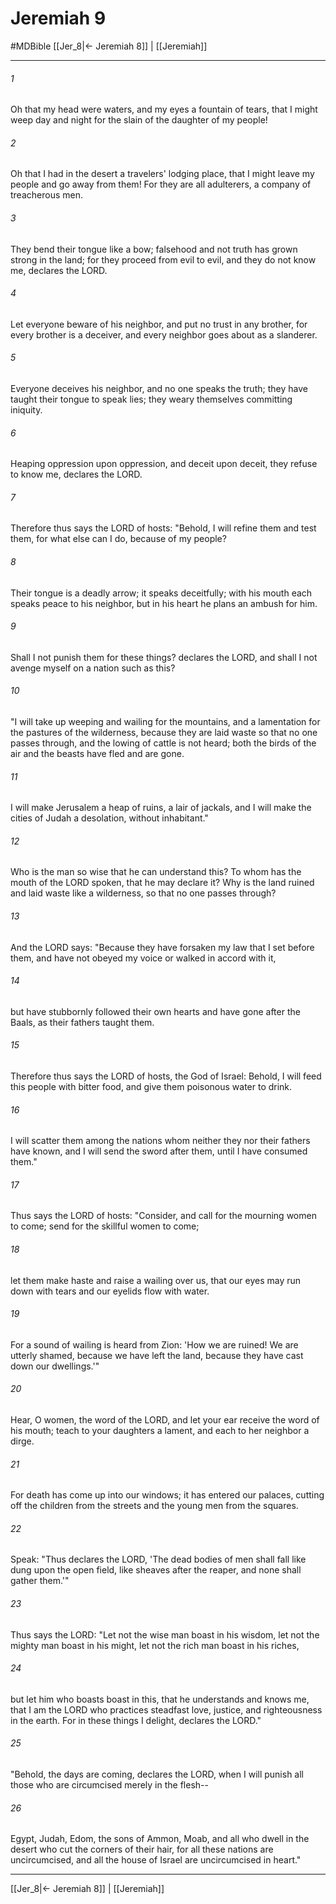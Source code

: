 # Jeremiah 9
#MDBible
[[Jer_8|← Jeremiah 8]] | [[Jeremiah]]

***

###### 1 

Oh that my head were waters, and my eyes a fountain of tears, that I might weep day and night for the slain of the daughter of my people! 

###### 2 

Oh that I had in the desert a travelers' lodging place, that I might leave my people and go away from them! For they are all adulterers, a company of treacherous men. 

###### 3 

They bend their tongue like a bow; falsehood and not truth has grown strong in the land; for they proceed from evil to evil, and they do not know me, declares the LORD. 

###### 4 

Let everyone beware of his neighbor, and put no trust in any brother, for every brother is a deceiver, and every neighbor goes about as a slanderer. 

###### 5 

Everyone deceives his neighbor, and no one speaks the truth; they have taught their tongue to speak lies; they weary themselves committing iniquity. 

###### 6 

Heaping oppression upon oppression, and deceit upon deceit, they refuse to know me, declares the LORD. 

###### 7 

Therefore thus says the LORD of hosts: "Behold, I will refine them and test them, for what else can I do, because of my people? 

###### 8 

Their tongue is a deadly arrow; it speaks deceitfully; with his mouth each speaks peace to his neighbor, but in his heart he plans an ambush for him. 

###### 9 

Shall I not punish them for these things? declares the LORD, and shall I not avenge myself on a nation such as this? 

###### 10 

"I will take up weeping and wailing for the mountains, and a lamentation for the pastures of the wilderness, because they are laid waste so that no one passes through, and the lowing of cattle is not heard; both the birds of the air and the beasts have fled and are gone. 

###### 11 

I will make Jerusalem a heap of ruins, a lair of jackals, and I will make the cities of Judah a desolation, without inhabitant." 

###### 12 

Who is the man so wise that he can understand this? To whom has the mouth of the LORD spoken, that he may declare it? Why is the land ruined and laid waste like a wilderness, so that no one passes through? 

###### 13 

And the LORD says: "Because they have forsaken my law that I set before them, and have not obeyed my voice or walked in accord with it, 

###### 14 

but have stubbornly followed their own hearts and have gone after the Baals, as their fathers taught them. 

###### 15 

Therefore thus says the LORD of hosts, the God of Israel: Behold, I will feed this people with bitter food, and give them poisonous water to drink. 

###### 16 

I will scatter them among the nations whom neither they nor their fathers have known, and I will send the sword after them, until I have consumed them." 

###### 17 

Thus says the LORD of hosts: "Consider, and call for the mourning women to come; send for the skillful women to come; 

###### 18 

let them make haste and raise a wailing over us, that our eyes may run down with tears and our eyelids flow with water. 

###### 19 

For a sound of wailing is heard from Zion: 'How we are ruined! We are utterly shamed, because we have left the land, because they have cast down our dwellings.'" 

###### 20 

Hear, O women, the word of the LORD, and let your ear receive the word of his mouth; teach to your daughters a lament, and each to her neighbor a dirge. 

###### 21 

For death has come up into our windows; it has entered our palaces, cutting off the children from the streets and the young men from the squares. 

###### 22 

Speak: "Thus declares the LORD, 'The dead bodies of men shall fall like dung upon the open field, like sheaves after the reaper, and none shall gather them.'" 

###### 23 

Thus says the LORD: "Let not the wise man boast in his wisdom, let not the mighty man boast in his might, let not the rich man boast in his riches, 

###### 24 

but let him who boasts boast in this, that he understands and knows me, that I am the LORD who practices steadfast love, justice, and righteousness in the earth. For in these things I delight, declares the LORD." 

###### 25 

"Behold, the days are coming, declares the LORD, when I will punish all those who are circumcised merely in the flesh-- 

###### 26 

Egypt, Judah, Edom, the sons of Ammon, Moab, and all who dwell in the desert who cut the corners of their hair, for all these nations are uncircumcised, and all the house of Israel are uncircumcised in heart." 

***

[[Jer_8|← Jeremiah 8]] | [[Jeremiah]]
